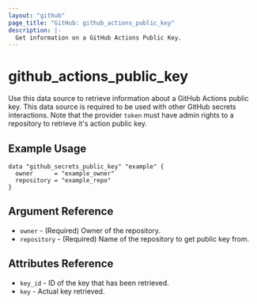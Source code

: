```yaml
---
layout: "github"
page_title: "GitHub: github_actions_public_key"
description: |-
  Get information on a GitHub Actions Public Key.
---
```


# github_actions_public_key

Use this data source to retrieve information about a GitHub Actions public key. This data source is required to be used with other GitHub secrets interactions.
Note that the provider `token` must have admin rights to a repository to retrieve it's action public key.

## Example Usage

```hcl
data "github_secrets_public_key" "example" {
  owner      = "example_owner"
  repository = "example_repo"
}
```

## Argument Reference

 * `owner`      - (Required) Owner of the repository.
 * `repository` - (Required) Name of the repository to get public key from.

## Attributes Reference

 * `key_id` - ID of the key that has been retrieved.
 * `key`    - Actual key retrieved.

